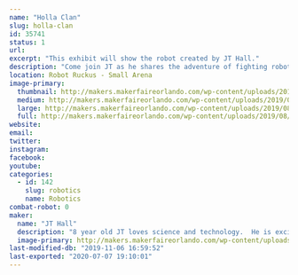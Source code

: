 ```yaml
---
name: "Holla Clan"
slug: holla-clan
id: 35741
status: 1
url: 
excerpt: "This exhibit will show the robot created by JT Hall."
description: "Come join JT as he shares the adventure of fighting robots!  He will gladly tell you all he has learned in the process!  JT is still working on his bot and will be adding some creative flare here soon!"
location: Robot Ruckus - Small Arena
image-primary:
  thumbnail: http://makers.makerfaireorlando.com/wp-content/uploads/2019/08/JTs-Bot-150x150.jpg
  medium: http://makers.makerfaireorlando.com/wp-content/uploads/2019/08/JTs-Bot-225x300.jpg
  large: http://makers.makerfaireorlando.com/wp-content/uploads/2019/08/JTs-Bot.jpg
  full: http://makers.makerfaireorlando.com/wp-content/uploads/2019/08/JTs-Bot.jpg
website: 
email: 
twitter: 
instagram: 
facebook: 
youtube: 
categories:
  - id: 142
    slug: robotics
    name: Robotics
combat-robot: 0
maker:
  name: "JT Hall"
  description: "8 year old JT loves science and technology.  He is excited to enter the world of robots! "
  image-primary: http://makers.makerfaireorlando.com/wp-content/uploads/2019/08/IMG_1142-683x1024.jpg
last-modified-db: "2019-11-06 16:59:52"
last-exported: "2020-07-07 19:10:01"
---
```

